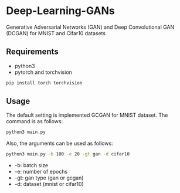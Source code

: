 # Deep-Learning-GANs
Generative Adversarial Networks (GAN) and Deep Convolutional GAN (DCGAN) for MNIST and Cifar10 datasets

## Requirements
- python3
- pytorch and torchvision
```bash
pip install torch torchvision
```
    
## Usage
The default setting is implemented GCGAN for MNIST dataset. The command is as follows:
```bash
python3 main.py
```
Also, the arguments can be used as follows:
```bash
python3 main.py -b 100 -e 20 -gt gan -d cifar10
```
- -b: batch size
- -e: number of epochs
- -gt: gan type (gan or gcgan)
- -d: dataset (mnist or cifar10)
